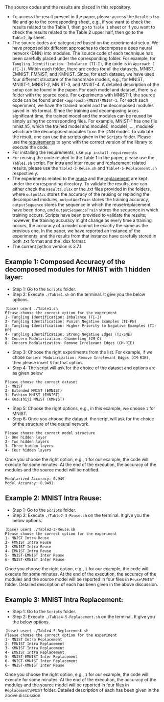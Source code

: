 The source codes and the results are placed in this repository.
- To access the result present in the paper, please access the `Result.xlsx` file and go to the corresponding sheet, e.g., if you want to check the results related to the Table 1, then go to `Table 1` sheet or if you want to check the results related to the Table 2 upper half, then go to the `Table2_Up` sheet.
- The source codes are categorized based on the experimental setup. We have proposed six different approaches to decompose a deep neural network (DNN) into modules. The source code of each technique has been carefully placed under the corresponding folder. For example, for `Tangling Identification: Imbalance (TI-I)`, the code is in `Approach 1 (TI-I)`. Within each folder, there are codes for all the datasets, MNIST, EMNIST, FMNIST, and KMNIST. Since, for each dataset, we have used four different structure of the handmade models, e.g., for MNIST, MNIST-1, MNIST-2, MNIST-3, and MNIST-4. A detailed description of the setup can be found in the paper. For each model and dataset, there is a folder with the source code. For experiments with MNIST-1, the source code can be found under `<approach>\MNIST\MNIST-1`. For each such experiment, we have the trained model and the decomposed modules saved in .h5 format. Since the training and decomposing takes significant time, the trained model and the modules can be reused by simply using the corresponding files. For example, MNIST-1 has one file mnist.h5, which the trained model and module0, module1, ..., module9, which are the decomposed modules from the DNN model. To validate the result, one can use the scripts given in the `Scripts` folder. Please use the [requirements](./requirements.txt) to sync with the correct version of the library to execute the code. 
- For installing the requirements, use
  `pip install requirements`
- For reusing the code related to the Table 1 in the paper, please use the `Table1.sh` script. For intra and inter reuse and replacement related results, please use the `Table2-3-Reuse.sh` and `Table4-5-Replacement.sh` respectively.
- The experiments related to the [reuse](./Reuse) and the [replacement](./Replacement) are kept under the corresponding directory. To validate the results, one can either check the `Results.xlsx` or the .txt files provided in the folders, where `outputAcc` stores the accuracy of the reusing or replacing the decomposed modules, `outputAccTrain` stores the training accuracy, `outputSequence` stores the sequence in which the reuse/replacement have been done, and `outputSequenceTrain` stores the sequence in which training occurs. Scripts have been provided to validate the results; however, the training accuracy might change as every time a training occurs, the accuracy of a model cannot be exactly the same as the previous one. In the paper, we have reported an instance of the experiments, and the results from that instance have carefully stored in both .txt format and the .xlsx format.
- The current python version is 3.7.1.
## Example 1: Composed Accuracy of the decomposed modules for MNIST with 1 hidden layer:
- Step 1: Go to the `Scripts` folder.
- Step 2: Execute `./Table1.sh` on the terminal. It give you the below options.
```
(base) user$ ./Table1.sh
Please choose the correct option for the experiment
1- Tangling Identification: Imbalance (TI-I)
2- Tangling Identification: Punish Negative Examples (TI-PN)
3- Tangling Identification: Higher Priority to Negative Examples (TI- HP)
4- Tangling Identification: Strong Negative Edges (TI-SNE)
5- Concern Modularization: Channeling (CM-C)
6- Concern Modularization: Remove Irrelevant Edges (CM-RIE)
```
- Step 3: Choose the right experiments from the list. For example, if we chose `Concern Modularization: Remove Irrelevant Edges (CM-RIE)`, then please insert `6` for that option.
- Step 4: The script will ask for the choice of the dataset and options are as given below
```
Please choose the correct dataset
1- MNIST
2- Extended MNIST (EMNIST)
3- Fashion MNIST (FMNIST)
4- Kuzushiji MNIST (KMNIST)
```
- Step 5: Choose the right options, e.g., in this example, we choose `1` for MNIST.
- Step 6: Once you choose the dataset, the script will ask for the choice of the structure of the neural network.
```
Please choose the correct model structure
1- One hidden layer
2- Two hidden layers
3- Three hidden layers
4- Four hidden layers
```
Once you choose the right option, e.g., `1` for our example, the code will execute for some minutes. At the end of the execution, the accuracy of the modules and the source model will be notified.
```
Modularized Accuracy: 0.949
Model Accuracy: 0.9491
```
## Example 2: MNIST Intra Reuse:
- Step 1: Go to the `Scripts` folder.
- Step 2: Execute `./Table2-3-Reuse.sh` on the terminal. It give you the below options.
```
(base) user$ ./Table2-3-Reuse.sh
Please choose the correct option for the experiment
1- MNIST Intra Reuse
2- FMNIST Intra Reuse
3- KMNIST Intra Reuse
4- EMNIST Intra Reuse
5- MNIST-EMNIST Inter Reuse
6- MNIST-KMNIST Inter Reuse
```
Once you choose the right option, e.g., `1` for our example, the code will execute for some minutes. At the end of the execution, the accuracy of the modules and the source model will be reported in four files in `Reuse\MNIST` folder.
Detailed description of each has been given in the above discussion.

## Example 3: MNIST Intra Replacement:
- Step 1: Go to the `Scripts` folder.
- Step 2: Execute `./Table4-5-Replacement.sh` on the terminal. It give you the below options.
```
(base) user$ ./Table4-5-Replacement.sh
Please choose the correct option for the experiment
1- MNIST Intra Replacement
2- FMNIST Intra Replacement
3- KMNIST Intra Replacement
4- EMNIST Intra Replacement
5- MNIST-EMNIST Inter Replacement
6- MNIST-KMNIST Inter Replacement
6- MNIST-KMNIST Inter Reuse
```
Once you choose the right option, e.g., `1` for our example, the code will execute for some minutes. At the end of the execution, the accuracy of the modules and the source model will be reported in four files in `Replacement\MNIST` folder.
Detailed description of each has been given in the above discussion.
